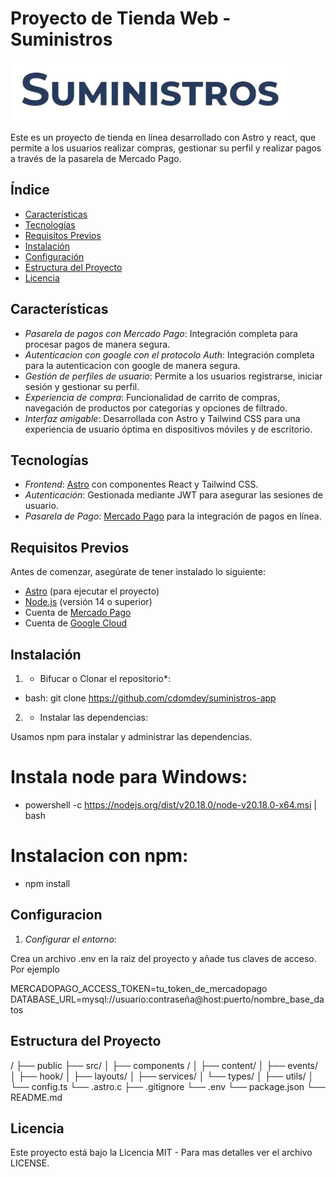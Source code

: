 # Proyecto de Tienda Web - Suministros
![alt text](public/logo.webp)

Este es un proyecto de tienda en línea desarrollado con Astro y react, que permite a los usuarios realizar compras, gestionar su perfil y realizar pagos a través de la pasarela de Mercado Pago. 

## Índice

- [Características](#características)
- [Tecnologías](#tecnologías)
- [Requisitos Previos](#requisitos-previos)
- [Instalación](#instalación)
- [Configuración](#configuración)
- [Estructura del Proyecto](#estructura-del-proyecto)
- [Licencia](#licencia)

## Características

- *Pasarela de pagos con Mercado Pago*: Integración completa para procesar pagos de manera segura.
- *Autenticacion con google con el protocolo Auth*: Integración completa para la autenticacion con google de manera segura.
- *Gestión de perfiles de usuario*: Permite a los usuarios registrarse, iniciar sesión y gestionar su perfil.
- *Experiencia de compra*: Funcionalidad de carrito de compras, navegación de productos por categorías y opciones de filtrado.
- *Interfaz amigable*: Desarrollada con Astro y Tailwind CSS para una experiencia de usuario óptima en dispositivos móviles y de escritorio.

## Tecnologías

- *Frontend*: [Astro](https://astro.build/) con componentes React y Tailwind CSS.
- *Autenticación*: Gestionada mediante JWT para asegurar las sesiones de usuario.
- *Pasarela de Pago*: [Mercado Pago](https://www.mercadopago.com/) para la integración de pagos en línea.

## Requisitos Previos

Antes de comenzar, asegúrate de tener instalado lo siguiente:

- [Astro](https://astro.build/) (para ejecutar el proyecto)
- [Node.js](https://nodejs.org/) (versión 14 o superior)
- Cuenta de [Mercado Pago](https://www.mercadopago.com/)
- Cuenta de [Google Cloud](https://cloud.google.com/cloud-console/)


## Instalación

1. * Bifucar o Clonar el repositorio*:

- bash: git clone https://github.com/cdomdev/suministros-app


2. * Instalar las dependencias:


Usamos npm para instalar y administrar las dependencias.

# Instala node para Windows:

- powershell -c https://nodejs.org/dist/v20.18.0/node-v20.18.0-x64.msi | bash


# Instalacion con npm:
- npm install

## Configuracion

1. *Configurar el entorno*:

Crea un archivo .env en la raiz del proyecto y añade tus claves de acceso. Por ejemplo

MERCADOPAGO_ACCESS_TOKEN=tu_token_de_mercadopago
DATABASE_URL=mysql://usuario:contraseña@host:puerto/nombre_base_datos


## Estructura del Proyecto
/
├── public
├── src/
│   ├── components /
│   ├── content/
│   ├── events/
│   ├── hook/
│   ├── layouts/
│   ├── services/
│   └── types/
│   ├── utils/
│   └── config.ts
└── .astro.c
├── .gitignore
└── .env
└── package.json
└── README.md



## Licencia

Este proyecto está bajo la Licencia MIT - Para mas detalles ver el archivo LICENSE.




